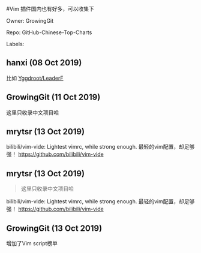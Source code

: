 #Vim 插件国内也有好多，可以收集下

Owner: GrowingGit

Repo: GitHub-Chinese-Top-Charts

Labels: 

## hanxi (08 Oct 2019)

比如 [Yggdroot/LeaderF](https://github.com/Yggdroot/LeaderF)


## GrowingGit (11 Oct 2019)

这里只收录中文项目哈

## mrytsr (13 Oct 2019)

bilibili/vim-vide: Lightest vimrc, while strong enough. 最轻的vim配置，却足够强！
https://github.com/bilibili/vim-vide

## mrytsr (13 Oct 2019)

> 这里只收录中文项目哈

bilibili/vim-vide: Lightest vimrc, while strong enough. 最轻的vim配置，却足够强！
https://github.com/bilibili/vim-vide

## GrowingGit (13 Oct 2019)

增加了Vim script榜单

